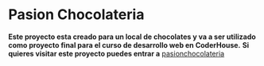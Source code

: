 # Pasion Chocolateria #

**Este proyecto esta creado para un local de chocolates y va a ser utilizado como proyecto final para el curso de desarrollo web en CoderHouse.**
**Si quieres visitar este proyecto puedes entrar a** [pasionchocolateria](pasionchocolateria.com.ar)
